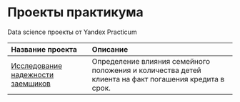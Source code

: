 # Проекты практикума
Data science проекты от Yandex Practicum 

| Название проекта                      | Описание                                                                                             |
|:--------------------------------------|:-----------------------------------------------------------------------------------------------------|
| [Исследование надежности заемщиков](borrower_reliability_study) | Определение влияния семейного положения и количества детей клиента на факт погашения кредита в срок. |

